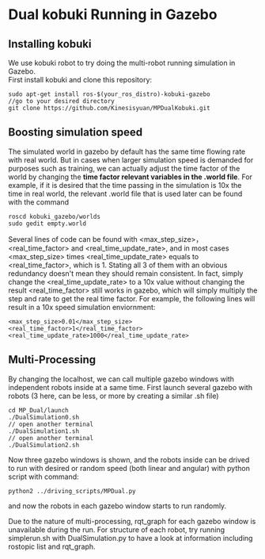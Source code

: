 # Dual kobuki Running in Gazebo
## Installing kobuki
We use kobuki robot to try doing the multi-robot running simulation in Gazebo.  
First install kobuki and clone this repository:

    sudo apt-get install ros-$(your_ros_distro)-kobuki-gazebo
    //go to your desired directory
    git clone https://github.com/Kinesisyuan/MPDualKobuki.git

## Boosting simulation speed
The simulated world in gazebo by default has the same time flowing rate with real world. But in cases when 
larger simulation speed is demanded for purposes such as training, we can actually adjust the time factor of the world 
by changing the **time factor relevant variables in the .world file**. For example, if it is desired that the time 
passing in the simulation is 10x the time in real world, the relevant .world file that is used later can be found with
the command

    roscd kobuki_gazebo/worlds
    sudo gedit empty.world
    
Several lines of code can be found with <max_step_size>， <real_time_factor> and <real_time_update_rate>, and in most 
cases <max_step_size> times <real_time_update_rate> equals to <real_time_factor>, which is 1. Stating all 3 of them 
with an obvious redundancy doesn't mean they should remain consistent. In fact, simply change the <real_time_update_rate> 
to a 10x value without changing the result <real_time_factor> still works in gazebo, which will simply multiply the step 
and rate to get the real time factor. For example, the following lines will result in a 10x speed simulation enviornment:

    <max_step_size>0.01</max_step_size>
    <real_time_factor>1</real_time_factor>
    <real_time_update_rate>1000</real_time_update_rate>

## Multi-Processing
By changing the localhost, we can call multiple gazebo windows with independent robots inside at a same time. First 
launch several gazebo with robots (3 here, can be less, or more by creating a similar .sh file)

    cd MP_Dual/launch
    ./DualSimulation0.sh
    // open another terminal
    ./DualSimulation1.sh
    // open another terminal
    ./DualSimulation2.sh

Now three gazebo windows is shown, and the robots inside can be drived to run with desired or random speed (both linear 
and angular) with python script with command:

    python2 ../driving_scripts/MPDual.py

and now the robots in each gazebo window starts to run randomly.

Due to the nature of multi-processing, rqt_graph for each gazebo window is unavailable during the run. For structure of
each robot, try running simplerun.sh with DualSimulation.py to have a look at information including rostopic list and rqt_graph.

